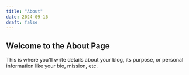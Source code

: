 ```yaml
---
title: "About"
date: 2024-09-16
draft: false
---
```

## Welcome to the About Page

This is where you'll write details about your blog, its purpose, or personal information like your bio, mission, etc.
